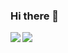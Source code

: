 ### Hi there 👋

<img align="left" src="https://github-readme-stats.vercel.app/api?username=thomasleveil&show_icons=true&icon_color=805AD5&text_color=718096&bg_color=ffffff&hide_title=true" />



<img align="left" src="https://github-readme-stats.vercel.app/api/top-langs/?username=thomasleveil&hide=html,css,java&layout=compact&langs_count=4" />


<!--
**thomasleveil/thomasleveil** is a ✨ _special_ ✨ repository because its `README.md` (this file) appears on your GitHub profile.

Here are some ideas to get you started:

- 🔭 I’m currently working on ...
- 🌱 I’m currently learning ...
- 👯 I’m looking to collaborate on ...
- 🤔 I’m looking for help with ...
- 💬 Ask me about ...
- 📫 How to reach me: ...
- 😄 Pronouns: ...
- ⚡ Fun fact: ...
-->
